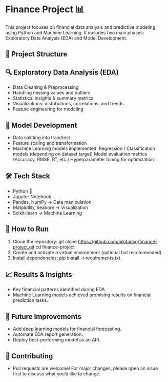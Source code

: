 # Finance Project 📊

This project focuses on financial data analysis and predictive modeling using Python and Machine Learning. It includes two main phases: Exploratory Data Analysis (EDA) and Model Development.

## 📂 Project Structure
## 🔍 Exploratory Data Analysis (EDA)
- Data Cleaning & Preprocessing
- Handling missing values and outliers
- Statistical insights & summary metrics
- Visualizations: distributions, correlations, and trends
- Feature engineering for modeling

## 🤖 Model Development
- Data splitting into train/test
- Feature scaling and transformation
- Machine Learning models implemented:
Regression / Classification models (depending on dataset target)
Model evaluation metrics (Accuracy, RMSE, R², etc.)
Hyperparameter tuning for optimization

## 🛠️ Tech Stack
- Python 🐍
- Jupyter Notebook
- Pandas, NumPy → Data manipulation
- Matplotlib, Seaborn → Visualization
- Scikit-learn → Machine Learning

## 🚀 How to Run
1. Clone the repository:
   git clone https://github.com/nikitansg/finance-project.git
   cd finance-project
2. Create and activate a virtual environment (optional but recommended).
3. Install dependencies:
   pip install -r requirements.txt

   
## 📈 Results & Insights
- Key financial patterns identified during EDA.
- Machine Learning models achieved promising results on financial prediction tasks.
  
## 📌 Future Improvements
- Add deep learning models for financial forecasting.
- Automate EDA report generation.
- Deploy best-performing model as an API.

## 🤝 Contributing
- Pull requests are welcome! For major changes, please open an issue first to discuss what you’d like to change.
